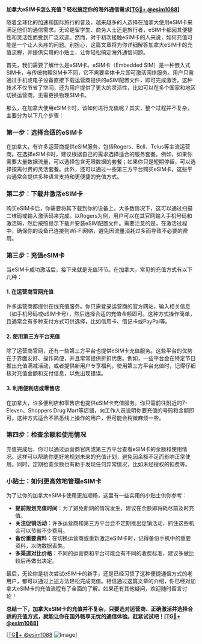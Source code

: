 **加拿大eSIM卡怎么充值？轻松搞定你的海外通信需求[[TG💪+ @esim1088](https://t.me/s/esim1088)]**

随着全球化的加速和国际旅行的普及，越来越多的人选择在加拿大使用eSIM卡来满足他们的通信需求。无论是留学生、商务人士还是旅行者，eSIM卡都因其便捷性和灵活性而受到广泛欢迎。然而，对于初次接触eSIM卡的人来说，如何充值可能是一个让人头疼的问题。别担心，这篇文章将为你详细解答加拿大eSIM卡的充值流程，并提供实用的小贴士，让你轻松搞定海外通信问题。

首先，我们需要了解什么是eSIM卡。eSIM卡（Embedded SIM）是一种嵌入式SIM卡，与传统物理SIM卡不同，它不需要实体卡片即可激活网络服务。用户只需通过手机或电子设备直接下载运营商提供的eSIM配置文件，即可完成激活。这种技术不仅节省了空间，还为用户提供了更大的灵活性，比如可以在多个国家和地区切换运营商，无需更换物理SIM卡。

那么，在加拿大使用eSIM卡时，该如何进行充值呢？其实，整个过程并不复杂，主要分为以下几个步骤：

### **第一步：选择合适的eSIM卡**
在加拿大，有许多运营商提供eSIM服务，包括Rogers、Bell、Telus等主流运营商。在选择eSIM卡时，建议根据自己的需求选择适合的服务套餐。例如，如果你需要大量数据流量，可以选择包含无限数据的套餐；如果你只是短期停留，可以选择按需付费的灵活套餐。此外，还可以通过一些第三方平台购买eSIM卡，这些平台通常会提供多种语言支持和更便捷的充值方式。

### **第二步：下载并激活eSIM卡**
购买eSIM卡后，你需要将其下载到你的设备上。大多数情况下，这可以通过扫描二维码或输入激活码来完成。以Rogers为例，用户可以在其官网输入手机号码和激活码，然后按照提示下载并安装eSIM配置文件。需要注意的是，在激活过程中，确保你的设备已连接到Wi-Fi网络，避免因流量消耗过多而导致不必要的费用。

### **第三步：充值eSIM卡**
当eSIM卡成功激活后，接下来就是充值环节。在加拿大，常见的充值方式有以下几种：

#### **1. 在运营商官网充值**
许多运营商都提供在线充值服务。你只需登录运营商的官方网站，输入相关信息（如手机号码或eSIM卡号），然后选择合适的充值金额即可。这种方式操作简单，且通常会有多种支付方式可供选择，比如信用卡、借记卡或PayPal等。

#### **2. 使用第三方平台充值**
除了运营商官网，还有一些第三方平台也提供eSIM卡充值服务。这些平台的优势在于界面友好、操作简便，并且常常提供折扣优惠。例如，一些平台会在特定节日推出充值满减活动，或者提供新用户专享福利。使用第三方平台充值时，记得仔细核对充值金额和支付信息，以免出现错误。

#### **3. 利用便利店或零售店**
在加拿大，许多便利店和零售店也提供eSIM卡充值服务。你只需前往附近的7-Eleven、Shoppers Drug Mart等店铺，向工作人员说明你要充值的号码和金额即可。这种方式适合不熟悉线上操作的用户，但可能会稍微麻烦一些。

### **第四步：检查余额和使用情况**
充值完成后，你可以通过运营商官网或第三方平台查看eSIM卡的余额和使用情况。这样可以帮助你更好地规划未来的充值计划，避免因余额不足而影响正常使用。同时，定期检查余额也有助于发现任何异常情况，比如未经授权的扣费等。

### **小贴士：如何更高效地管理eSIM卡**
为了让你的加拿大eSIM卡使用更加顺畅，这里有一些实用的小贴士供你参考：

- **提前规划充值时间**：为了避免断网的情况发生，建议在余额即将耗尽前及时充值。
- **关注促销活动**：许多运营商和第三方平台会不定期推出促销活动，抓住这些机会可以节省不少费用。
- **备份重要资料**：在切换运营商或重新激活eSIM卡时，记得备份手机中的重要资料，以防数据丢失。
- **多渠道对比价格**：不同的运营商和平台可能会有不同的收费标准，建议多做比较后再做出决定。

最后，无论你是初次尝试eSIM卡的新手，还是已经习惯了这种便捷通信方式的老用户，都可以通过上述方法轻松完成充值。相信通过这篇文章的介绍，你已经对加拿大eSIM卡的充值流程有了全面的了解。如果还有其他疑问，欢迎随时留言讨论！

**总结一下，加拿大eSIM卡的充值并不复杂，只要选对运营商、正确激活并选择合适的充值方式，就能让你在国外畅享无忧的通信体验。赶紧试试吧！[[TG💪+ @esim1088](https://t.me/s/esim1088)]**

[[TG💪+ @esim1088](https://t.me/s/esim1088) ![Image](https://i.postimg.cc/4NQfJmqS/Snipaste-2025-05-13-00-14-12.png)]